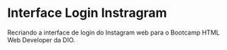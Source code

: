 # Interface Login Instragram
Recriando a interface de login do Instagram web para o Bootcamp HTML Web Developer da DIO.
